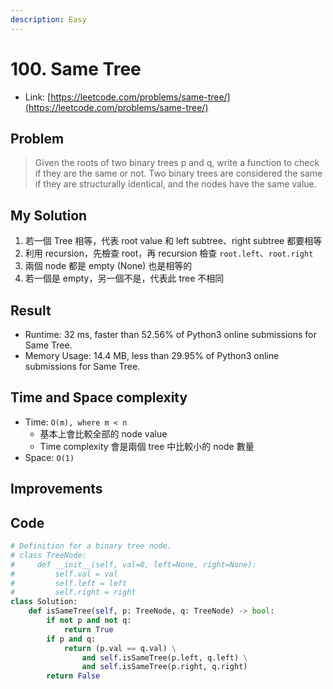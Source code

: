 ```yaml
---
description: Easy
---
```


# 100. Same Tree

* Link: [https://leetcode.com/problems/same-tree/](https://leetcode.com/problems/same-tree/)

## Problem

>Given the roots of two binary trees p and q, write a function to check if they are the same or not.
> Two binary trees are considered the same if they are structurally identical, and the nodes have the same value.

## My Solution

1. 若一個 Tree 相等，代表 root value 和 left subtree、right subtree 都要相等
2. 利用 recursion，先檢查 root，再 recursion 檢查 `root.left`、`root.right`
3. 兩個 node 都是 empty (None) 也是相等的
4. 若一個是 empty，另一個不是，代表此 tree 不相同

## Result

- Runtime: 32 ms, faster than 52.56% of Python3 online submissions for Same Tree.
- Memory Usage: 14.4 MB, less than 29.95% of Python3 online submissions for Same Tree.

## Time and Space complexity

- Time: `O(m), where m < n`
    - 基本上會比較全部的 node value
    - Time complexity 會是兩個 tree 中比較小的 node 數量
- Space: `O(1)`

## Improvements


## Code

```python
# Definition for a binary tree node.
# class TreeNode:
#     def __init__(self, val=0, left=None, right=None):
#         self.val = val
#         self.left = left
#         self.right = right
class Solution:
    def isSameTree(self, p: TreeNode, q: TreeNode) -> bool:
        if not p and not q:
            return True
        if p and q:
            return (p.val == q.val) \
                and self.isSameTree(p.left, q.left) \
                and self.isSameTree(p.right, q.right)
        return False
```